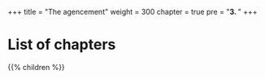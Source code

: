 +++
title = "The agencement"
weight = 300
chapter = true
pre = "<b>3. </b>"
+++

# List of chapters

{{% children %}}